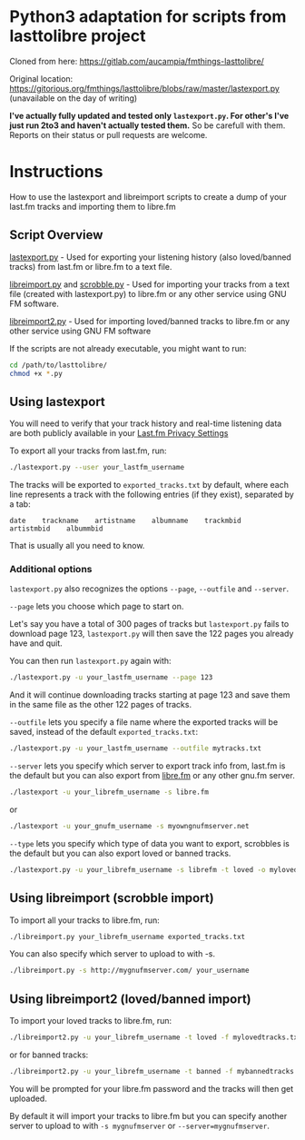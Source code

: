# Python3 adaptation for scripts from lasttolibre project
Cloned from here: https://gitlab.com/aucampia/fmthings-lasttolibre/

Original location: https://gitorious.org/fmthings/lasttolibre/blobs/raw/master/lastexport.py (unavailable on the day of writing)

**I've actually fully updated and tested only `lastexport.py`. For other's I've just run 2to3 and haven't actually tested them.** So be carefull with them. Reports on their status or pull requests are welcome.

# Instructions

How to use the lastexport and libreimport scripts to create a dump of your last.fm tracks and importing them to libre.fm

## Script Overview

[lastexport.py](./lastexport.py) - Used for exporting your listening history (also loved/banned tracks) from last.fm or libre.fm to a text file.

[libreimport.py](./libreimport.py) and [scrobble.py](./scrobble.py) - Used for importing your tracks from a text file (created with lastexport.py) to libre.fm or any other service using GNU FM software.

[libreimport2.py](./libreimport2.py) - Used for importing loved/banned tracks to libre.fm or any other service using GNU FM software

If the scripts are not already executable, you might want to run:

```sh
cd /path/to/lasttolibre/
chmod +x *.py
```

## Using lastexport

You will need to verify that your track history and real-time listening data are both publicly available in your [Last.fm Privacy Settings](https://www.last.fm/settings/privacy)

To export all your tracks from last.fm, run:

```sh
./lastexport.py --user your_lastfm_username
```

The tracks will be exported to `exported_tracks.txt` by default, where each line represents a track with the following entries (if they exist), separated by a tab:

```
date    trackname    artistname    albumname    trackmbid    artistmbid    albummbid
```

That is usually all you need to know.

### Additional options

`lastexport.py` also recognizes the options `--page`, `--outfile` and `--server`.

`--page` lets you choose which page to start on.

Let's say you have a total of 300 pages of tracks but `lastexport.py` fails to download page 123, `lastexport.py` will then save the 122 pages you already have and quit.

You can then run `lastexport.py` again with:

```sh
./lastexport.py -u your_lastfm_username --page 123
```

And it will continue downloading tracks starting at page 123 and save them in the same file as the other 122 pages of tracks.

`--outfile` lets you specify a file name where the exported tracks will be saved,
instead of the default `exported_tracks.txt`:

```sh
./lastexport.py -u your_lastfm_username --outfile mytracks.txt
```

`--server` lets you specify which server to export track info from, last.fm is the default but you can also export from [libre.fm](http://libre.fm) or any other gnu.fm server.

```sh
./lastexport -u your_librefm_username -s libre.fm
```

or

```sh
./lastexport -u your_gnufm_username -s myowngnufmserver.net
```

`--type` lets you specify which type of data you want to export, scrobbles is the default but you can also export loved or banned tracks.

```sh
./lastexport.py -u your_librefm_username -s librefm -t loved -o mylovedtracks.txt
```

## Using libreimport (scrobble import)

To import all your tracks to libre.fm, run:

```sh
./libreimport.py your_librefm_username exported_tracks.txt
```

You can also specify which server to upload to with -s.

```sh
./libreimport.py -s http://mygnufmserver.com/ your_username
```

## Using libreimport2 (loved/banned import)

To import your loved tracks to libre.fm, run:

```sh
./libreimport2.py -u your_librefm_username -t loved -f mylovedtracks.txt
```

or for banned tracks:

```sh
./libreimport2.py -u your_librefm_username -t banned -f mybannedtracks.txt
```

You will be prompted for your libre.fm password and the tracks will then get uploaded.

By default it will import your tracks to libre.fm but you can specify another server to upload to with `-s mygnufmserver` or `--server=mygnufmserver`.
